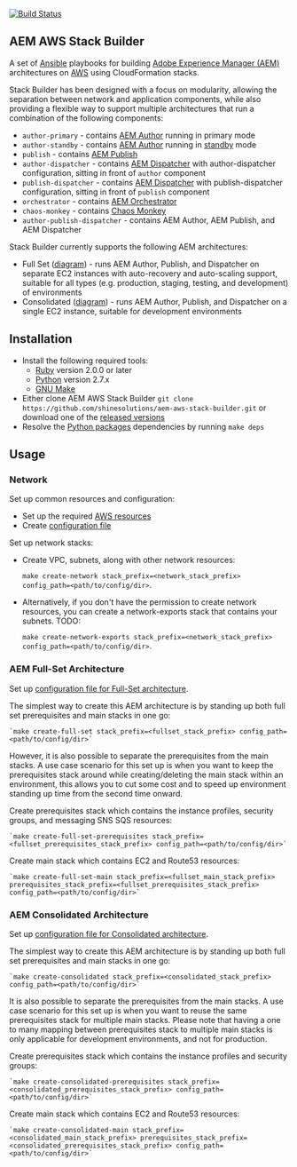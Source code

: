 [![Build Status](https://img.shields.io/travis/shinesolutions/aem-aws-stack-builder.svg)](http://travis-ci.org/shinesolutions/aem-aws-stack-builder)

AEM AWS Stack Builder
---------------------

A set of [Ansible](https://www.ansible.com/) playbooks for building [Adobe Experience Manager (AEM)](http://www.adobe.com/au/marketing-cloud/enterprise-content-management.html) architectures on [AWS](https://aws.amazon.com/) using CloudFormation stacks.

Stack Builder has been designed with a focus on modularity, allowing the separation between network and application components, while also providing a flexible way to support multiple architectures that run a combination of the following components:

* `author-primary` - contains [AEM Author](https://helpx.adobe.com/experience-manager/6-3/sites/authoring/using/author.html) running in primary mode
* `author-standby` - contains [AEM Author](https://helpx.adobe.com/experience-manager/6-3/sites/authoring/using/author.html) running in [standby](https://helpx.adobe.com/experience-manager/6-3/sites/deploying/using/tarmk-cold-standby.html) mode
* `publish` - contains [AEM Publish](https://helpx.adobe.com/experience-manager/6-3/sites/authoring/using/author.html)
* `author-dispatcher` - contains [AEM Dispatcher](https://helpx.adobe.com/experience-manager/dispatcher/using/dispatcher.html) with author-dispatcher configuration, sitting in front of `author` component
* `publish-dispatcher` - contains [AEM Dispatcher](https://helpx.adobe.com/experience-manager/dispatcher/using/dispatcher.html) with publish-dispatcher configuration, sitting in front of `publish` component
* `orchestrator` - contains [AEM Orchestrator](https://github.com/shinesolutions/aem-orchestrator)
* `chaos-monkey` - contains [Chaos Monkey](https://netflix.github.io/chaosmonkey/)
* `author-publish-dispatcher` - contains AEM Author, AEM Publish, and AEM Dispatcher

Stack Builder currently supports the following AEM architectures:
* Full Set ([diagram](https://github.com/shinesolutions/aem-aws-stack-builder/blob/master/docs/architecture-full-set.png)) - runs AEM Author, Publish, and Dispatcher on separate EC2 instances with auto-recovery and auto-scaling support, suitable for all types (e.g. production, staging, testing, and development) of environments
* Consolidated ([diagram](https://github.com/shinesolutions/aem-aws-stack-builder/blob/master/docs/architecture-consolidated.png)) - runs AEM Author, Publish, and Dispatcher on a single EC2 instance, suitable for development environments

Installation
------------

- Install the following required tools:
  * [Ruby](https://www.ruby-lang.org/en/) version 2.0.0 or later
  * [Python](https://www.python.org/downloads/) version 2.7.x
  * [GNU Make](https://www.gnu.org/software/make/)
- Either clone AEM AWS Stack Builder `git clone https://github.com/shinesolutions/aem-aws-stack-builder.git` or download one of the [released versions](https://github.com/shinesolutions/aem-aws-stack-builder/releases)
- Resolve the [Python packages](https://pip.readthedocs.io/en/1.1/requirements.html) dependencies by running `make deps`

Usage
-----

### Network

Set up common resources and configuration:
- Set up the required [AWS resources](https://github.com/shinesolutions/aem-aws-stack-builder/blob/master/docs/aws-resources.md)
- Create [configuration file](https://github.com/shinesolutions/aem-aws-stack-builder/blob/master/docs/configuration.md)

Set up network stacks:
- Create VPC, subnets, along with other network resources:

    `make create-network stack_prefix=<network_stack_prefix> config_path=<path/to/config/dir>`.

- Alternatively, if you don't have the permission to create network resources, you can create a network-exports stack that contains your subnets. TODO:

    `make create-network-exports stack_prefix=<network_stack_prefix> config_path=<path/to/config/dir>`.

### AEM Full-Set Architecture

Set up [configuration file for Full-Set architecture]().

The simplest way to create this AEM architecture is by standing up both full set prerequisites and main stacks in one go:

    `make create-full-set stack_prefix=<fullset_stack_prefix> config_path=<path/to/config/dir>`

However, it is also possible to separate the prerequisites from the main stacks. A use case scenario for this set up is when you want to keep the prerequisites stack around while creating/deleting the main stack within an environment, this allows you to cut some cost and to speed up environment standing up time from the second time onward.

Create prerequisites stack which contains the instance profiles, security groups, and messaging SNS SQS resources:

    `make create-full-set-prerequisites stack_prefix=<fullset_prerequisites_stack_prefix> config_path=<path/to/config/dir>`

Create main stack which contains EC2 and Route53 resources:

    `make create-full-set-main stack_prefix=<fullset_main_stack_prefix> prerequisites_stack_prefix=<fullset_prerequisites_stack_prefix> config_path=<path/to/config/dir>`

### AEM Consolidated Architecture

Set up [configuration file for Consolidated architecture]().

The simplest way to create this AEM architecture is by standing up both full set prerequisites and main stacks in one go:

    `make create-consolidated stack_prefix=<consolidated_stack_prefix> config_path=<path/to/config/dir>`

It is also possible to separate the prerequisites from the main stacks. A use case scenario for this set up is when you want to reuse the same prerequisites stack for multiple main stacks. Please note that having a one to many mapping between prerequisites stack to multiple main stacks is only applicable for development environments, and not for production.

Create prerequisites stack which contains the instance profiles and security groups:

    `make create-consolidated-prerequisites stack_prefix=<consolidated_prerequisites_stack_prefix> config_path=<path/to/config/dir>`

Create main stack which contains EC2 and Route53 resources:

    `make create-consolidated-main stack_prefix=<consolidated_main_stack_prefix> prerequisites_stack_prefix=<consolidated_prerequisites_stack_prefix> config_path=<path/to/config/dir>`

